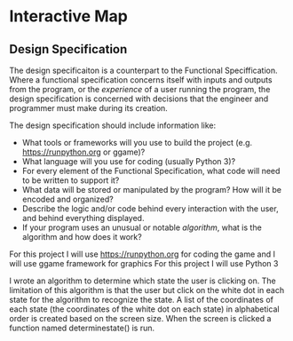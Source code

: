 # Interactive Map

## Design Specification

The design specificaiton is a counterpart to the Functional Speciffication. Where a functional specification concerns itself
with inputs and outputs from the program, or the *experience* of a user running the program, the design specification is concerned with decisions that the engineer and programmer must make during its creation.

The design specification should include information like:

* What tools or frameworks will you use to build the project (e.g. https://runpython.org or ggame)?
* What language will you use for coding (usually Python 3)?
* For every element of the Functional Specification, what code will need to be written to support it?
* What data will be stored or manipulated by the program? How will it be encoded and organized?
* Describe the logic and/or code behind every interaction with the user, and behind everything displayed.
* If your program uses an unusual or notable *algorithm*, what is the algorithm and how does it work?

For this project I will use https://runpython.org for coding the game and I will use ggame framework for graphics
For this project I will use Python 3

I wrote an algorithm to determine which state the user is clicking on. The limitation of this algorithm is that the user but click on the white dot in each state for the algorithm to recognize the state.
A list of the coordinates of each state (the coordinates of the white dot on each state) in alphabetical order is created based on the screen size. 
When the screen is clicked a function named determinestate() is run. 

